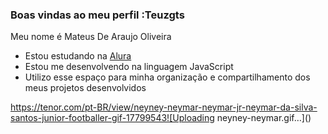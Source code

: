 ### Boas vindas ao meu perfil :Teuzgts

Meu nome é Mateus De Araujo Oliveira

- Estou estudando na [Alura](https://www.alura.com.br)
- Estou me desenvolvendo na linguagem JavaScript
- Utilizo esse espaço para minha organização e compartilhamento dos meus projetos desenvolvidos

https://tenor.com/pt-BR/view/neyney-neymar-neymar-jr-neymar-da-silva-santos-junior-footballer-gif-17799543![Uploading neyney-neymar.gif…]()
